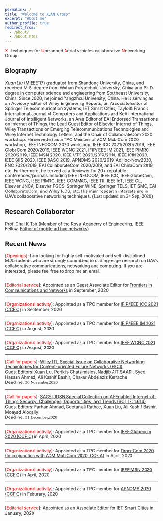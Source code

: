 ```yaml
---
permalink: /
title: "Welcome to XUAN Group"
excerpt: "About me"
author_profile: true
redirect_from: 
  - /about/
  - /about.html
---
```


<font color="#dd0000">X</font> -techniques for <font color="#dd0000">U</font>nmanned <font color="#dd0000">A</font>erial vehicles collaborative <font color="#dd0000">N</font>etworking Group

Biography
--------
*Xuan Liu* (MIEEE’17) graduated from Shandong University, China, and received M.S. degree from Wuhan Polytechnic University, China and Ph.D. degree in computer science and engineering from Southeast University, China. Since 2020, he joined Yangzhou University, China. He is serving as an Advisory Editor of Wiley Engineering Reports, an Associate Editor of Springer Telecommunication Systems, IET Smart Cities, Taylor& Francis International Journal of Computers and Applications and KeAi International Journal of Intelligent Networks, an Area Editor of EAI Endorsed Transactions on Internet of Things, the Lead Guest Editor of Elsevier Internet of Things, Wiley Transactions on Emerging Telecommunications Technologies and Wiley Internet Technology Letters, and the Chair of CollaborateCom 2020 workshop. He served(s) as a TPC Member of ACM MobiCom 2020 workshop, IEEE INFOCOM 2020 workshop, IEEE ICC 2021/2020/2019, IEEE GlobeCom 2020/2019, IEEE WCNC 2021, IFIP/IEEE IM 2021, IEEE PIMRC 2020/2019, IEEE MSN 2020, IEEE VTC 2020/2019/2018, IEEE ICIN2020, IEEE GIIS 2020, IEEE DASC 2019, APNOMS 2020/2019, AdHoc-Now2020, FNC 2020/2019, EAI CollaborateCom 2020/2019, and EAI ChinaCom 2019, etc. Furthermore, he served as a Reviewer for 20+ reputable conferences/journals including IEEE INFOCOM, IEEE ICC, IEEE GlobeCom, IEEE WCNC, IEEE PIMRC, IEEE COMMAG, IEEE TII, IEEE IoT, IEEE CL, Elsevier JNCA, Elsevier FGCS, Springer WINE, Springer TELS, IET SMC, EAI CollaborateCom, and Wiley IJCS, etc. His main research interests are in UAVs  collaborative networking techniques. <font face="黑体" size="3">(Last updated on 24 Sep, 2020)</font>  

Research Collaborator
--------
<a href="http://dcs-en.site.nthu.edu.tw/p/404-1010-36677.php" target="_blank">Prof. Chai K Toh </a>(Member of the Royal Academy of Engineering, IEEE Fellow,  <a href="https://ruvid.org/ri-world/the-roads-of-the-future-will-talk-and-sing-charge-vehicle-and-turn-on-streetlights/" target="_blank">Father of mobile ad hoc networks</a>)

Recent News
--------
\[<font color="#dd0000">Openings</font>\]: I am looking for highly self-motivated and self-disciplined M.S.students who are strongly committed to cutting-edge research on UAVs collaborative communications, networking and computing. If you are interested, please feel free to drop me an email.  

--------
\[<font color="#dd0000">Editorial service</font>\]: Appointed as an Guest Associate Editor for <a href="https://www.frontiersin.org/journals/communications-and-networks/sections/wireless-communications#" target="_blank">Frontiers in Communications and Networks</a> in September, 2020    

--------
\[<font color="#dd0000">Organizational activity</font>\]: Appointed as a TPC member for <a href="https://icc2021.ieee-icc.org/" target="_blank">IFIP/IEEE ICC 2021 (CCF C)</a> in September, 2020  

--------
\[<font color="#dd0000">Organizational activity</font>\]: Appointed as a TPC member for <a href="https://im2021.ieee-im.org/" target="_blank">IFIP/IEEE IM 2021 (CCF C)</a> in August, 2020  

--------
\[<font color="#dd0000">Organizational activity</font>\]: Appointed as a TPC member for <a href="https://wcnc2021.ieee-wcnc.org/" target="_blank">IEEE WCNC 2021 (CCF C)</a> in August, 2020  

--------
\[<font color="#dd0000">Call for papers</font>\]: <a href="https://pericles.pericles-prod.literatumonline.com/pb-assets/assets/24761508/Special%20Issue%20on%20Collaborative%20Networking%20Technologies%20for%20Content-oriented%20Future%20Networks-20200214-1584634013460.pdf" target="_blank">Wiley ITL Special Issue on Collaborative Networking Technologies for Content-oriented Future Networks (ESCI)</a>  
Guest Editors: Xuan Liu, Periklis Chatzimisios, Nadjib AIT SAADI, Syed Hassan Ahmed, Ali Kashif Bashir, Chaker Abdelaziz Kerrache  
Deadline: <font face="黑体">30 November,2020</font>  

--------
\[<font color="#dd0000">Call for papers</font>\]: <a href="https://journals.sagepub.com/page/dsn/collections/special-issues/advances-in-ai-enabled-internet-of-things-security" target="_blank">SAGE IJDSN Special Collection on AI-Enabled Internet-of-Things Security: Challenges, Opportunities, and Trends (SCI, IF: 1.614)</a>  
Guest Editors: Farhan Ahmad, Geetanjali Rathee, Xuan Liu, Ali Kashif Bashir, Moayad Aloqaily  
Deadline: <font face="黑体">31 December,2020</font>   

--------
\[<font color="#dd0000">Organizational activity</font>\]: Appointed as a TPC member for <a href="https://globecom2020.ieee-globecom.org/" target="_blank">IEEE Globecom 2020 (CCF C)</a> in April, 2020  

--------
\[<font color="#dd0000">Organizational activity</font>\]: Appointed as a TPC member for <a href="http://dronecom.info/" target="_blank">DroneCom 2020 (In conjunction with ACM MobiCom 2020, CCF A)</a> in April, 2020  

--------
\[<font color="#dd0000">Organizational activity</font>\]: Appointed as a TPC member for <a href="https://conference.cs.cityu.edu.hk/msn2020/index.php" target="_blank">IEEE MSN 2020 (CCF C)</a> in April, 2020  

--------
\[<font color="#dd0000">Organizational activity</font>\]: Appointed as a TPC member for <a href="https://nmlab.korea.ac.kr/apnoms2020/" target="_blank">APNOMS 2020 (CCF C)</a> in Feburary, 2020

--------
\[<font color="#dd0000">Editorial service</font>\]: Appointed as an Associate Editor for <a href="https://digital-library.theiet.org/content/journals/iet-smc" target="_blank">IET Smart Cities</a> in January, 2020



